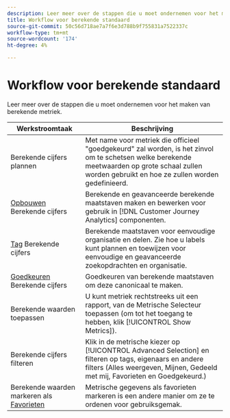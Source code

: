 ```yaml
---
description: Leer meer over de stappen die u moet ondernemen voor het maken van berekende metriek.
title: Workflow voor berekende standaard
source-git-commit: 50c56d718ae7a7f6e3d788b9f755831a7522337c
workflow-type: tm+mt
source-wordcount: '174'
ht-degree: 4%

---
```


# Workflow voor berekende standaard

Leer meer over de stappen die u moet ondernemen voor het maken van berekende metriek.

| Werkstroomtaak | Beschrijving |
| --- | --- |
| Berekende cijfers plannen | Met name voor metriek die officieel &quot;goedgekeurd&quot; zal worden, is het zinvol om te schetsen welke berekende meetwaarden op grote schaal zullen worden gebruikt en hoe ze zullen worden gedefinieerd. |
| [Opbouwen](/help/components/calc-metrics/cm-workflow/cm-build-metrics.md) Berekende cijfers | Berekende en geavanceerde berekende maatstaven maken en bewerken voor gebruik in [!DNL Customer Journey Analytics] componenten. |
| [Tag](cm-tagging.md) Berekende cijfers | Berekende maatstaven voor eenvoudige organisatie en delen. Zie hoe u labels kunt plannen en toewijzen voor eenvoudige en geavanceerde zoekopdrachten en organisatie. |
| [Goedkeuren](cm-approving.md) Berekende cijfers | Goedkeuren van berekende maatstaven om deze canonicaal te maken. |
| Berekende waarden toepassen | U kunt metriek rechtstreeks uit een rapport, van de Metrische Selecteur toepassen (om tot het toegang te hebben, klik [!UICONTROL Show Metrics]). |
| Berekende cijfers filteren | Klik in de metrische kiezer op [!UICONTROL Advanced Selection] en filteren op tags, eigenaars en andere filters (Alles weergeven, Mijnen, Gedeeld met mij, Favorieten en Goedgekeurd.) |
| Berekende waarden markeren als [Favorieten](cm-finding.md) | Metrische gegevens als favorieten markeren is een andere manier om ze te ordenen voor gebruiksgemak. |

